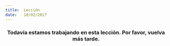 ```yaml
---
title:  Lección
date:   10/02/2017
---
```


### <center>Todavía estamos trabajando en esta lección. Por favor, vuelva más tarde.</center>